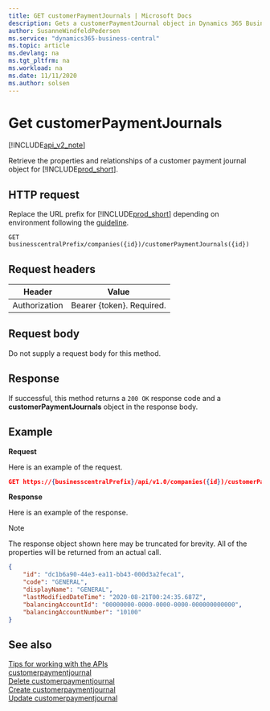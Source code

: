 ```yaml
---
title: GET customerPaymentJournals | Microsoft Docs
description: Gets a customerPaymentJournal object in Dynamics 365 Business Central.
author: SusanneWindfeldPedersen
ms.service: "dynamics365-business-central"
ms.topic: article
ms.devlang: na
ms.tgt_pltfrm: na
ms.workload: na
ms.date: 11/11/2020
ms.author: solsen
---
```


# Get customerPaymentJournals

[!INCLUDE[api_v2_note](../../includes/api_v2_note.md)]

Retrieve the properties and relationships of a customer payment journal object for [!INCLUDE[prod_short](../../../includes/prod_short.md)].

## HTTP request
Replace the URL prefix for [!INCLUDE[prod_short](../../../includes/prod_short.md)] depending on environment following the [guideline](../../v2.0/endpoints-apis-for-dynamics.md).

```
GET businesscentralPrefix/companies({id})/customerPaymentJournals({id})
```

## Request headers

|Header       |Value                     |
|-------------|--------------------------|
|Authorization|Bearer {token}. Required. |

## Request body
Do not supply a request body for this method.

## Response
If successful, this method returns a ```200 OK``` response code and a **customerPaymentJournals** object in the response body.

## Example

**Request**

Here is an example of the request.

```json
GET https://{businesscentralPrefix}/api/v1.0/companies({id})/customerPaymentJournals({id})
```

**Response**

Here is an example of the response. 

> [!NOTE]  
>   The response object shown here may be truncated for brevity. All of the properties will be returned from an actual call.

```json
{
    "id": "dc1b6a90-44e3-ea11-bb43-000d3a2feca1",
    "code": "GENERAL",
    "displayName": "GENERAL",
    "lastModifiedDateTime": "2020-08-21T00:24:35.687Z",
    "balancingAccountId": "00000000-0000-0000-0000-000000000000",
    "balancingAccountNumber": "10100"
}
```

## See also
[Tips for working with the APIs](/dynamics365/business-central/dev-itpro/developer/devenv-connect-apps-tips)    
[customerpaymentjournal](../resources/dynamics_customerpaymentjournal.md)    
[Delete customerpaymentjournal](dynamics_customerpaymentjournal_Delete.md)    
[Create customerpaymentjournal](dynamics_customerpaymentjournal_Create.md)    
[Update customerpaymentjournal](dynamics_customerpaymentjournal_Update.md)    
